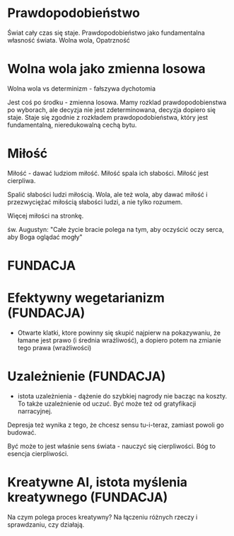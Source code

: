 # Prawdopodobieństwo
Świat cały czas się staje. Prawdopodobieństwo jako fundamentalna własność świata. Wolna wola, Opatrzność

# Wolna wola jako zmienna losowa
Wolna wola vs determinizm - fałszywa dychotomia

Jest coś po środku - zmienna losowa. Mamy rozklad prawdopodobienstwa po wyborach, ale decyzja nie jest zdeterminowana, decyzja dopiero się staje. Staje się zgodnie z rozkładem prawdopodobieństwa, który jest fundamentalną, nieredukowalną cechą bytu.

# Miłość
Miłość - dawać ludziom miłość. Miłość spala ich słabości. Miłość jest cierpliwa.

Spalić słabości ludzi miłością. Wola, ale też wola, aby dawać miłość i przezwyciężać miłością słabości ludzi, a nie tylko rozumem.

Więcej miłości na stronkę.

św. Augustyn: "Całe życie bracie polega na tym, aby oczyścić oczy serca, aby Boga oglądać mogły"

# FUNDACJA

# Efektywny wegetarianizm (FUNDACJA)
- Otwarte klatki, ktore powinny się skupić najpierw na pokazywaniu, że łamane jest prawo (i średnia wrażliwość), a dopiero potem na zmianie tego prawa (wrażliwości)

# Uzależnienie (FUNDACJA)
- istota uzależnienia - dążenie do szybkiej nagrody nie bacząc na koszty. To także uzależnienie od uczuć. 
Być może też od gratyfikacji narracyjnej.

Depresja też wynika z tego, że chcesz sensu tu-i-teraz, zamiast powoli go budować.

Być może to jest właśnie sens świata - nauczyć się cierpliwości. Bóg to esencja cierpliwości.

# Kreatywne AI, istota myślenia kreatywnego (FUNDACJA)

Na czym polega proces kreatywny? Na łączeniu różnych rzeczy i sprawdzaniu, czy działają.